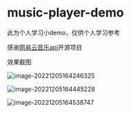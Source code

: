 # music-player-demo

此为个人学习小demo，仅供个人学习参考

感谢[网易云音乐api](https://github.com/Binaryify/NeteaseCloudMusicApi)开源项目

效果截图

![image-20221205164246325](https://gitee.com/Lin-ChangHui/picture-bed/raw/master/images/202212051642493.png)

![image-20221205164445228](https://gitee.com/Lin-ChangHui/picture-bed/raw/master/images/202212051644333.png)

![image-20221205164538747](https://gitee.com/Lin-ChangHui/picture-bed/raw/master/images/202212051645846.png)
